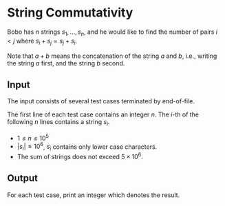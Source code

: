 # String Commutativity

Bobo has $n$ strings $s_1, ..., s_n$, and he would like to find the number of pairs $i < j$ where $s_i + s_j = s_j + s_i$.

Note that $a + b$ means the concatenation of the string $a$ and $b$, i.e., writing the string $a$ first, and the string $b$ second.

## Input

The input consists of several test cases terminated by end-of-file.

The first line of each test case contains an integer $n$. The $i$-th of the following $n$ lines contains a string $s_i$.

* $1 \leq n \leq 10^5$
* $|s_i| \leq 10^6$, $s_i$ contains only lower case characters.
* The sum of strings does not exceed $5 \times 10^6$.

## Output

For each test case, print an integer which denotes the result.

<!--SAMPLES-->

